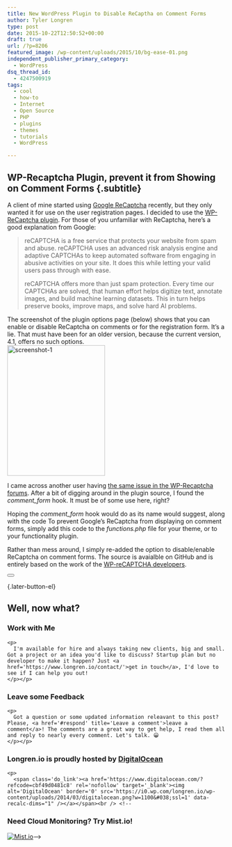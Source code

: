 ```yaml
---
title: New WordPress Plugin to Disable ReCaptha on Comment Forms
author: Tyler Longren
type: post
date: 2015-10-22T12:50:52+00:00
draft: true
url: /?p=8206
featured_image: /wp-content/uploads/2015/10/bg-ease-01.png
independent_publisher_primary_category:
  - WordPress
dsq_thread_id:
  - 4247500919
tags:
  - cool
  - how-to
  - Internet
  - Open Source
  - PHP
  - plugins
  - themes
  - tutorials
  - WordPress

---
```

## WP-Recaptcha Plugin, prevent it from Showing on Comment Forms {.subtitle}

A client of mine started using [Google ReCaptcha][1] recently, but they only wanted it for use on the user registration pages. I decided to use the [WP-ReCaptcha plugin][2]. For those of you unfamiliar with ReCaptcha, here&#8217;s a good explanation from Google:

> reCAPTCHA is a free service that protects your website from spam and abuse. reCAPTCHA uses an advanced risk analysis engine and adaptive CAPTCHAs to keep automated software from engaging in abusive activities on your site. It does this while letting your valid users pass through with ease.
> 
> reCAPTCHA offers more than just spam protection. Every time our CAPTCHAs are solved, that human effort helps digitize text, annotate images, and build machine learning datasets. This in turn helps preserve books, improve maps, and solve hard AI problems.

The screenshot of the plugin options page (below) shows that you can enable or disable ReCaptcha on comments or for the registration form. It&#8217;s a lie. That must have been for an older version, because the current version, 4.1, offers no such options.  
<a href="https://i0.wp.com/longren.io/wp-content/uploads/2015/10/screenshot-1.png?ssl=1" rel="attachment wp-att-8211"><img loading="lazy" src="https://i1.wp.com/longren.io/wp-content/uploads/2015/10/screenshot-1-225x300.png?resize=225%2C300" alt="screenshot-1" width="225" height="300" class="aligncenter size-medium wp-image-8211" srcset="https://i1.wp.com/www.longren.io/wp-content/uploads/2015/10/screenshot-1.png?resize=225%2C300&ssl=1 225w, https://i1.wp.com/www.longren.io/wp-content/uploads/2015/10/screenshot-1.png?resize=113%2C150&ssl=1 113w, https://i1.wp.com/www.longren.io/wp-content/uploads/2015/10/screenshot-1.png?resize=526%2C700&ssl=1 526w, https://i1.wp.com/www.longren.io/wp-content/uploads/2015/10/screenshot-1.png?w=669&ssl=1 669w" sizes="(max-width: 225px) 100vw, 225px" data-recalc-dims="1" /></a>

I came across another user having [the same issue in the WP-Recaptcha forums][3]. After a bit of digging around in the plugin source, I found the _comment_form_ hook. It must be of some use here, right?

Hoping the _comment_form_ hook would do as its name would suggest, along with the code To prevent Google&#8217;s ReCaptcha from displaying on comment forms, simply add this code to the _functions.php_ file for your theme, or to your functionality plugin.

Rather than mess around, I simply re-added the option to disable/enable ReCaptcha on comment forms. The source is avaialble on GitHub and is entirely based on the work of the [WP-reCAPTCHA developers][2]. 

<div class="wpulike wpulike-default " >
  <div class="wp_ulike_general_class wp_ulike_is_not_liked">
    <button type="button"
					aria-label="Like Button"
					data-ulike-id="8206"
					data-ulike-nonce="0107f668f7"
					data-ulike-type="likeThis"
					data-ulike-template="wpulike-default"
					data-ulike-display-likers="0"
					data-ulike-disable-pophover="0"
					class="wp_ulike_btn wp_ulike_put_image wp_likethis_8206"></button><span class="count-box"></span>
  </div>
</div>

[][4]{.later-button-el}

<div class='what-next'>
  <h2>
    Well, now what?
  </h2>
  
  <div class='hire'>
    <h3>
      Work with Me
    </h3>
    
    <p>
      I'm available for hire and always taking new clients, big and small. Got a project or an idea you'd like to discuss? Startup plan but no developer to make it happen? Just <a href='https://www.longren.io/contact/'>get in touch</a>, I'd love to see if I can help you out!
    </p></p>
  </div>
  
  <div class='hire'>
    <h3>
      Leave some Feedback
    </h3>
    
    <p>
      Got a question or some updated information releavant to this post? Please, <a href='#respond' title='Leave a comment'>leave a comment</a>! The comments are a great way to get help, I read them all and reply to nearly every comment. Let's talk. 😀
    </p></p>
  </div>
  
  <div class='now-what-bottom-ad'>
    <h3>
      Longren.io is proudly hosted by <a href='https://www.digitalocean.com/?refcode=cbf49d0481c8'>DigitalOcean</a>
    </h3>
    
    <p>
      <span class='do_link'><a href='https://www.digitalocean.com/?refcode=cbf49d0481c8' rel='nofollow' target='_blank'><img alt='DigitalOcean' border='0' src='https://i0.wp.com/longren.io/wp-content/uploads/2014/03/digitalocean.png?w=1100&#038;ssl=1' data-recalc-dims="1" /></a></span><br /> <!--

<h3>Need Cloud Monitoring? Try Mist.io!</h3>

<span class='do_link'><a href='http://mist.io/?ref=tyler' rel='nofollow' target='_blank'><img alt='Mist.io' border='0' src='https://i0.wp.com/longren.io/wp-content/uploads/2014/04/mistio.jpg?w=1100&#038;ssl=1' data-recalc-dims="1"></a></span>--></div> </div>

 [1]: https://www.google.com/recaptcha/intro/index.html
 [2]: https://wordpress.org/plugins/wp-recaptcha/
 [3]: https://wordpress.org/support/topic/turn-off-recaptcha-for-comment-form?replies=4
 [4]: #